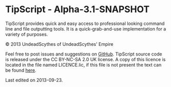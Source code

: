 # TipScript - Alpha-3.1-SNAPSHOT #

TipScript provides quick and easy access to professional looking command line
and file outputting tools. It is a quick-grab-and-use implementation for a
variety of purposes.

&copy; 2013 UndeadScythes of UndeadScythes' Empire

Feel free to post issues and suggestions on [GitHub](https://github.com/UndeadScythes/TipScript).
TipScript source code is released under the CC BY-NC-SA 2.0 UK license.
A copy of this licence is located in the file named LICENCE.lic, if this file is
not present the text can be found [here](http://creativecommons.org/licenses/by-nc-sa/2.0/uk/legalcode).

Last edited on 2013-09-23.
